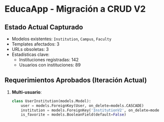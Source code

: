 # EducaApp - Migración a CRUD V2

## **Estado Actual Capturado**
- Modelos existentes: `Institution`, `Campus`, `Faculty`
- Templates afectados: 3
- URLs obsoletas: 3
- Estadísticas clave:
  - Instituciones registradas: 142
  - Usuarios con instituciones: 89

## **Requerimientos Aprobados (Iteración Actual)**
1. **Multi-usuario**: 
   ```python
   class UserInstitution(models.Model):
       user = models.ForeignKey(User, on_delete=models.CASCADE)
       institution = models.ForeignKey('InstitutionV2', on_delete=models.CASCADE)
       is_favorite = models.BooleanField(default=False)